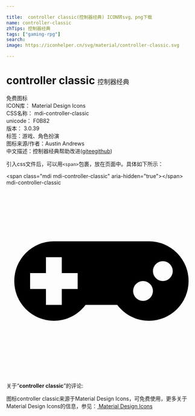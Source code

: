 ```yaml
---

title:  controller classic(控制器经典) ICON转svg、png下载
name: controller-classic
zhTips: 控制器经典
tags: ["gaming-rpg"]
search: 
image: https://iconhelper.cn/svg/material/controller-classic.svg

---
```


# controller classic  <small style="font-size: 60%;font-weight: 100">控制器经典</small>


<div class="detail-page">
<p>
<span><span class="badge-success badge">免费图标</span> </span>
<br/>
<span>
ICON库：
<span class="badge-secondary badge">Material Design Icons</span> 
</span>
<br/>
<span>
CSS名称：
<span class="badge-secondary badge">mdi-controller-classic</span> 
</span>
<br/>
<span>
unicode：
<span class="badge-secondary badge">F0B82</span> 
<copy-btn content='F0B82' btn-title=""></copy-btn>
<copy-btn :content='String.fromCodePoint(parseInt("F0B82", 16))' btn-title="复制U"></copy-btn>
</span>
<br/>
<span>
版本：
<span class="badge-secondary badge">3.0.39</span> 
</span><br/><span>标签：<span class="badge-light badge"><router-link to="/tags/gaming-rpg.html">游戏、角色扮演</router-link></span></span>
<br/>
<span>图标来源/作者：<span class="badge-light badge">Austin Andrews</span></span> 
<br/>
<span class="zh-detail">中文描述：<span class="badge-primary badge">控制器经典</span><span class="help-link"><span>帮助改进</span>(<a href="https://gitee.com/liuwave/icon-helper/edit/master/json/material/controller-classic.json" target="_blank" rel="noopener noreferrer">gitee</a><a href="https://github.com/liuwave/icon-helper/edit/master/json/material/controller-classic.json" target="_blank" rel="noopener noreferrer">github</a></span>)</span><br/>
</p>
</div>
<div class="alert alert-dark">
  <i class="mdi mdi-controller-classic mdi-48px"></i>
  <i class="mdi mdi-controller-classic mdi-36px"></i>
  <i class="mdi mdi-controller-classic mdi-24px"></i>
  <i class="mdi mdi-controller-classic mdi-18px"></i>
</div>
<div>
  <p>引入css文件后，可以用<code>&lt;span&gt;</code>包裹，放在页面中。具体如下所示：    
  </p>
  <div class="alert alert-primary" style="font-size: 14px">
    &lt;span class="mdi mdi-controller-classic" aria-hidden="true"&gt;&lt;/span&gt;
    <copy-btn content='<span class="mdi mdi-controller-classic" aria-hidden="true"></span>'></copy-btn>
  </div>
  <div class="alert alert-secondary">
    <i class="mdi mdi-controller-classic"
    style="font-size: 24px"
    aria-hidden="true"></i> mdi-controller-classic
    <copy-btn content="mdi-controller-classic" btn-title="复制图标名称"></copy-btn>
  </div>
</div>
<div id="svg" class="svg-wrap">
<svg xmlns="http://www.w3.org/2000/svg" viewBox="0 0 24 24"><path d="M6,7H18A5,5 0 0,1 23,12A5,5 0 0,1 18,17C16.36,17 14.91,16.21 14,15H10C9.09,16.21 7.64,17 6,17A5,5 0 0,1 1,12A5,5 0 0,1 6,7M19.75,9.5A1.25,1.25 0 0,0 18.5,10.75A1.25,1.25 0 0,0 19.75,12A1.25,1.25 0 0,0 21,10.75A1.25,1.25 0 0,0 19.75,9.5M17.25,12A1.25,1.25 0 0,0 16,13.25A1.25,1.25 0 0,0 17.25,14.5A1.25,1.25 0 0,0 18.5,13.25A1.25,1.25 0 0,0 17.25,12M5,9V11H3V13H5V15H7V13H9V11H7V9H5Z" /></svg>
</div>
<detail full-name='mdi-controller-classic'></detail>
<div class="icon-detail__container">
<p>关于“<b>controller classic</b>”的评论:</p>
</div>
<Vssue title="关于“controller classic”的评论" />    
<div><p>图标controller classic来源于Material Design Icons，可免费使用，更多关于 Material Design Icons的信息，参见：<a target="_blank" href="https://iconhelper.cn/material.html"> Material Design Icons</a>
</p></div>
